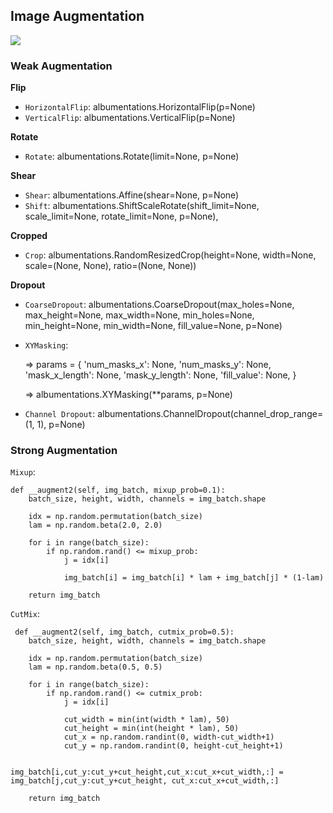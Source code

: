 ## Image Augmentation

![](https://albumentations.ai/docs/images/getting_started/augmenting_images/augmentation_pipeline_visualized.jpg)


### Weak Augmentation

**Flip**
- `HorizontalFlip`: albumentations.HorizontalFlip(p=None)
- `VerticalFlip`: albumentations.VerticalFlip(p=None)

**Rotate**
- `Rotate`: albumentations.Rotate(limit=None, p=None)

**Shear**
- `Shear`: albumentations.Affine(shear=None, p=None)
- `Shift`: albumentations.ShiftScaleRotate(shift_limit=None, scale_limit=None, rotate_limit=None, p=None),

**Cropped**
- `Crop`: albumentations.RandomResizedCrop(height=None, width=None, scale=(None, None), ratio=(None, None))

**Dropout**
- `CoarseDropout`: albumentations.CoarseDropout(max_holes=None, max_height=None, max_width=None, min_holes=None, 
                  min_height=None, min_width=None, fill_value=None, p=None)
- `XYMasking`:
  
  => params = {
           'num_masks_x': None,
           'num_masks_y': None,
           'mask_x_length': None,
           'mask_y_length': None,
           'fill_value': None, 
  }
  
  => albumentations.XYMasking(**params, p=None)
- `Channel Dropout`: albumentations.ChannelDropout(channel_drop_range=(1, 1), p=None)


### Strong Augmentation

`Mixup`:

    def __augment2(self, img_batch, mixup_prob=0.1):
        batch_size, height, width, channels = img_batch.shape

        idx = np.random.permutation(batch_size)
        lam = np.random.beta(2.0, 2.0) 
        
        for i in range(batch_size):
            if np.random.rand() <= mixup_prob:  
                j = idx[i]
            
                img_batch[i] = img_batch[i] * lam + img_batch[j] * (1-lam)
        
        return img_batch


`CutMix`:

     def __augment2(self, img_batch, cutmix_prob=0.5):
        batch_size, height, width, channels = img_batch.shape

        idx = np.random.permutation(batch_size)
        lam = np.random.beta(0.5, 0.5) 
        
        for i in range(batch_size):
            if np.random.rand() <= cutmix_prob:  
                j = idx[i]
    
                cut_width = min(int(width * lam), 50)
                cut_height = min(int(height * lam), 50)
                cut_x = np.random.randint(0, width-cut_width+1)
                cut_y = np.random.randint(0, height-cut_height+1)
            
                img_batch[i,cut_y:cut_y+cut_height,cut_x:cut_x+cut_width,:] = img_batch[j,cut_y:cut_y+cut_height, cut_x:cut_x+cut_width,:]
        
        return img_batch
